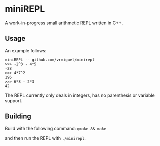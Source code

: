 # miniREPL

A work-in-progress small arithmetic REPL written in C++.

## Usage

An example follows:
```Python3
miniREPL -- github.com/vrmiguel/minirepl
>>> -2^3 - 4*5
-28
>>> 4*7^2
196
>>> 6*8 - 2*3
42
```

The REPL currently only deals in integers, has no parenthesis or variable support.


## Building

Build with the following command:
```qmake && make```

and then run the REPL with `./minirepl`.
